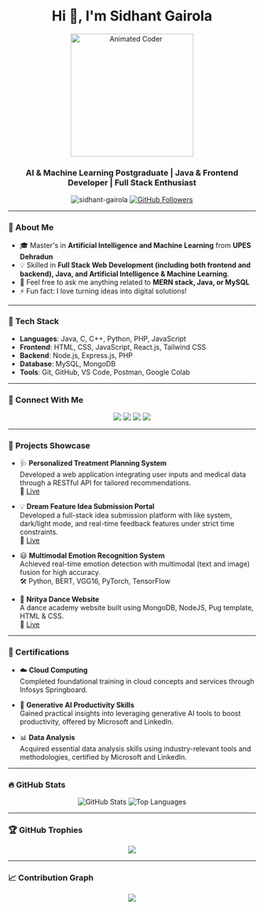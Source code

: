 <h1 align="center">Hi 👋, I'm Sidhant Gairola</h1>

<p align="center">
  <img src="https://media.giphy.com/media/qgQUggAC3Pfv687qPC/giphy.gif" width="250" alt="Animated Coder" />
</p>

<h3 align="center">AI & Machine Learning Postgraduate | Java & Frontend Developer | Full Stack Enthusiast</h3>

<p align="center">
  <img src="https://komarev.com/ghpvc/?username=sidhant-gairola&label=Profile%20views&color=0e75b6&style=flat" alt="sidhant-gairola" />
  <a href="https://github.com/sidhant-gairola?tab=followers">
    <img src="https://img.shields.io/github/followers/sidhant-gairola?label=Followers&style=social" alt="GitHub Followers" />
  </a>
</p>

---

### 🌟 About Me

- 🎓 Master's in **Artificial Intelligence and Machine Learning** from **UPES Dehradun**
- 💡  Skilled in **Full Stack Web Development (including both frontend and backend), Java, and Artificial Intelligence & Machine Learning**.
- 💬 Feel free to ask me anything related to **MERN stack, Java, or MySQL**
- ⚡ Fun fact: I love turning ideas into digital solutions!

---

### 💼 Tech Stack

- **Languages**: Java, C, C++, Python, PHP, JavaScript  
- **Frontend**: HTML, CSS, JavaScript, React.js, Tailwind CSS
- **Backend**: Node.js, Express.js, PHP  
- **Database**: MySQL, MongoDB  
- **Tools**: Git, GitHub, VS Code, Postman, Google Colab

---

### 🔗 Connect With Me

<p align="center">
  <a href="mailto:ssid7074@gmail.com"><img src="https://img.shields.io/badge/Gmail-D14836?style=for-the-badge&logo=gmail&logoColor=white"/></a>
  <a href="https://www.linkedin.com/in/sidhant-gairola/"><img src="https://img.shields.io/badge/LinkedIn-0A66C2?style=for-the-badge&logo=linkedin&logoColor=white"/></a>
  <a href="https://github.com/sidhant-gairola"><img src="https://img.shields.io/badge/GitHub-171515?style=for-the-badge&logo=github&logoColor=white"/></a>
  <a href="https://sidhant-gairola-portfolio.vercel.app"><img src="https://img.shields.io/badge/Portfolio-Website-green?style=for-the-badge&logo=vercel"/></a>
</p>

---

### 🚀 Projects Showcase

- 🩺 **Personalized Treatment Planning System**  
  Developed a web application integrating user inputs and medical data through a RESTful API for tailored recommendations.  
  🔗 [Live](https://medipath-ai.vercel.app) 

- 💡 **Dream Feature Idea Submission Portal**  
  Developed a full-stack idea submission platform with like system, dark/light mode, and real-time feedback features under strict time constraints.  
  🔗 [Live](https://dream-feature-portal.vercel.app)

- 😃 **Multimodal Emotion Recognition System**  
  Achieved real-time emotion detection with multimodal (text and image) fusion for high accuracy.  
  🛠 Python, BERT, VGG16, PyTorch, TensorFlow

- 💃 **Nritya Dance Website**  
  A dance academy website built using MongoDB, NodeJS, Pug template, HTML & CSS.  
  🔗 [Live](https://nritya-dance-website.onrender.com/)

---

### 📜 Certifications

- ☁️ **Cloud Computing**  
  Completed foundational training in cloud concepts and services through Infosys Springboard.

- 🤖 **Generative AI Productivity Skills**  
  Gained practical insights into leveraging generative AI tools to boost productivity, offered by Microsoft and LinkedIn.

- 📊 **Data Analysis**  
  Acquired essential data analysis skills using industry-relevant tools and methodologies, certified by Microsoft and LinkedIn.


---

### 🔥 GitHub Stats

<p align="center">
  <img src="https://github-readme-stats.vercel.app/api?username=sidhant-gairola&show_icons=true&theme=radical" alt="GitHub Stats" />
  <img src="https://github-readme-stats.vercel.app/api/top-langs/?username=sidhant-gairola&layout=compact&theme=radical" alt="Top Languages" />
</p>

---

### 🏆 GitHub Trophies

<p align="center">
  <img src="https://github-profile-trophy.vercel.app/?username=sidhant-gairola&theme=radical&no-frame=true&margin-w=10" />
</p>

---

### 📈 Contribution Graph

<p align="center">
  <img src="https://github-readme-activity-graph.vercel.app/graph?username=sidhant-gairola&theme=react-dark&area=true" />
</p>
